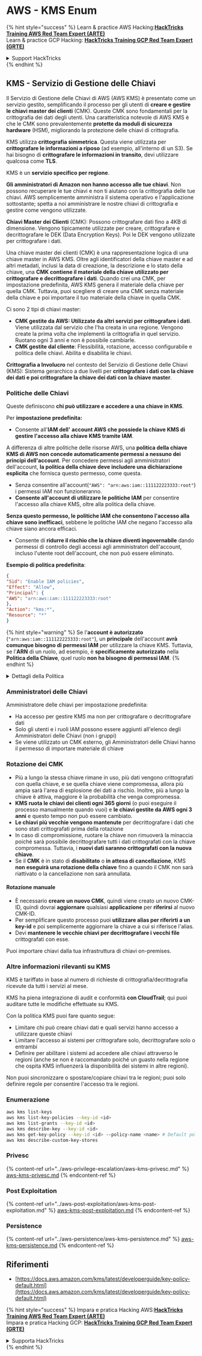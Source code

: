 # AWS - KMS Enum

{% hint style="success" %}
Learn & practice AWS Hacking:<img src="../../../.gitbook/assets/image (1).png" alt="" data-size="line">[**HackTricks Training AWS Red Team Expert (ARTE)**](https://training.hacktricks.xyz/courses/arte)<img src="../../../.gitbook/assets/image (1).png" alt="" data-size="line">\
Learn & practice GCP Hacking: <img src="../../../.gitbook/assets/image (2).png" alt="" data-size="line">[**HackTricks Training GCP Red Team Expert (GRTE)**<img src="../../../.gitbook/assets/image (2).png" alt="" data-size="line">](https://training.hacktricks.xyz/courses/grte)

<details>

<summary>Support HackTricks</summary>

* Check the [**subscription plans**](https://github.com/sponsors/carlospolop)!
* **Join the** 💬 [**Discord group**](https://discord.gg/hRep4RUj7f) or the [**telegram group**](https://t.me/peass) or **follow** us on **Twitter** 🐦 [**@hacktricks\_live**](https://twitter.com/hacktricks\_live)**.**
* **Share hacking tricks by submitting PRs to the** [**HackTricks**](https://github.com/carlospolop/hacktricks) and [**HackTricks Cloud**](https://github.com/carlospolop/hacktricks-cloud) github repos.

</details>
{% endhint %}

## KMS - Servizio di Gestione delle Chiavi

Il Servizio di Gestione delle Chiavi di AWS (AWS KMS) è presentato come un servizio gestito, semplificando il processo per gli utenti di **creare e gestire le chiavi master dei clienti** (CMK). Queste CMK sono fondamentali per la crittografia dei dati degli utenti. Una caratteristica notevole di AWS KMS è che le CMK sono prevalentemente **protette da moduli di sicurezza hardware** (HSM), migliorando la protezione delle chiavi di crittografia.

KMS utilizza **crittografia simmetrica**. Questa viene utilizzata per **crittografare le informazioni a riposo** (ad esempio, all'interno di un S3). Se hai bisogno di **crittografare le informazioni in transito**, devi utilizzare qualcosa come **TLS**.

KMS è un **servizio specifico per regione**.

**Gli amministratori di Amazon non hanno accesso alle tue chiavi**. Non possono recuperare le tue chiavi e non ti aiutano con la crittografia delle tue chiavi. AWS semplicemente amministra il sistema operativo e l'applicazione sottostante; spetta a noi amministrare le nostre chiavi di crittografia e gestire come vengono utilizzate.

**Chiavi Master dei Clienti** (CMK): Possono crittografare dati fino a 4KB di dimensione. Vengono tipicamente utilizzate per creare, crittografare e decrittografare le DEK (Data Encryption Keys). Poi le DEK vengono utilizzate per crittografare i dati.

Una chiave master dei clienti (CMK) è una rappresentazione logica di una chiave master in AWS KMS. Oltre agli identificatori della chiave master e ad altri metadati, inclusi la data di creazione, la descrizione e lo stato della chiave, una **CMK contiene il materiale della chiave utilizzato per crittografare e decrittografare i dati**. Quando crei una CMK, per impostazione predefinita, AWS KMS genera il materiale della chiave per quella CMK. Tuttavia, puoi scegliere di creare una CMK senza materiale della chiave e poi importare il tuo materiale della chiave in quella CMK.

Ci sono 2 tipi di chiavi master:

* **CMK gestite da AWS: Utilizzate da altri servizi per crittografare i dati**. Viene utilizzata dal servizio che l'ha creata in una regione. Vengono create la prima volta che implementi la crittografia in quel servizio. Ruotano ogni 3 anni e non è possibile cambiarle.
* **CMK gestite dal cliente**: Flessibilità, rotazione, accesso configurabile e politica delle chiavi. Abilita e disabilita le chiavi.

**Crittografia a Involucro** nel contesto del Servizio di Gestione delle Chiavi (KMS): Sistema gerarchico a due livelli per **crittografare i dati con la chiave dei dati e poi crittografare la chiave dei dati con la chiave master**.

### Politiche delle Chiavi

Queste definiscono **chi può utilizzare e accedere a una chiave in KMS**.

Per **impostazione predefinita:**

*   Consente all'**IAM dell'** **account AWS che possiede la chiave KMS di gestire l'accesso alla chiave KMS tramite IAM**.

A differenza di altre politiche delle risorse AWS, una **politica della chiave KMS di AWS non concede automaticamente permessi a nessuno dei principi dell'account**. Per concedere permessi agli amministratori dell'account, **la politica della chiave deve includere una dichiarazione esplicita** che fornisca questo permesso, come questa.

* Senza consentire all'account(`"AWS": "arn:aws:iam::111122223333:root"`) i permessi IAM non funzioneranno.
*   **Consente all'account di utilizzare le politiche IAM** per consentire l'accesso alla chiave KMS, oltre alla politica della chiave.

**Senza questo permesso, le politiche IAM che consentono l'accesso alla chiave sono inefficaci**, sebbene le politiche IAM che negano l'accesso alla chiave siano ancora efficaci.
* Consente di **ridurre il rischio che la chiave diventi ingovernabile** dando permessi di controllo degli accessi agli amministratori dell'account, incluso l'utente root dell'account, che non può essere eliminato.

**Esempio di politica predefinita**:
```json
{
"Sid": "Enable IAM policies",
"Effect": "Allow",
"Principal": {
"AWS": "arn:aws:iam::111122223333:root"
},
"Action": "kms:*",
"Resource": "*"
}
```
{% hint style="warning" %}
Se l'**account è autorizzato** (`"arn:aws:iam::111122223333:root"`), un **principale** dell'account **avrà comunque bisogno di permessi IAM** per utilizzare la chiave KMS. Tuttavia, se l'**ARN** di un ruolo, ad esempio, è **specificamente autorizzato** nella **Politica della Chiave**, quel ruolo **non ha bisogno di permessi IAM**.
{% endhint %}

<details>

<summary>Dettagli della Politica</summary>

Proprietà di una politica:

* Documento basato su JSON
* Risorsa --> Risorse interessate (può essere "\*")
* Azione --> kms:Encrypt, kms:Decrypt, kms:CreateGrant ... (permessi)
* Effetto --> Consenti/Nega
* Principale --> arn interessato
* Condizioni (opzionale) --> Condizione per concedere i permessi

Concessioni:

* Consente di delegare i propri permessi a un altro principale AWS all'interno del proprio account AWS. È necessario crearli utilizzando le API AWS KMS. Può essere indicato l'identificatore CMK, il principale beneficiario e il livello richiesto di operazione (Decrypt, Encrypt, GenerateDataKey...)
* Dopo che la concessione è stata creata, vengono emessi un GrantToken e un GrantID

**Accesso**:

* Tramite **politica della chiave** -- Se esiste, questa ha **precedenza** sulla politica IAM
* Tramite **politica IAM**
* Tramite **concessioni**

</details>

### Amministratori delle Chiavi

Amministratore delle chiavi per impostazione predefinita:

* Ha accesso per gestire KMS ma non per crittografare o decrittografare dati
* Solo gli utenti e i ruoli IAM possono essere aggiunti all'elenco degli Amministratori delle Chiavi (non i gruppi)
* Se viene utilizzato un CMK esterno, gli Amministratori delle Chiavi hanno il permesso di importare materiale di chiave

### Rotazione dei CMK

* Più a lungo la stessa chiave rimane in uso, più dati vengono crittografati con quella chiave, e se quella chiave viene compromessa, allora più ampia sarà l'area di esplosione dei dati a rischio. Inoltre, più a lungo la chiave è attiva, maggiore è la probabilità che venga compromessa.
* **KMS ruota le chiavi dei clienti ogni 365 giorni** (o puoi eseguire il processo manualmente quando vuoi) e **le chiavi gestite da AWS ogni 3 anni** e questo tempo non può essere cambiato.
* **Le chiavi più vecchie vengono mantenute** per decrittografare i dati che sono stati crittografati prima della rotazione
* In caso di compromissione, ruotare la chiave non rimuoverà la minaccia poiché sarà possibile decrittografare tutti i dati crittografati con la chiave compromessa. Tuttavia, i **nuovi dati saranno crittografati con la nuova chiave**.
* Se il **CMK** è in stato di **disabilitato** o **in attesa di** **cancellazione**, KMS **non eseguirà una rotazione della chiave** fino a quando il CMK non sarà riattivato o la cancellazione non sarà annullata.

#### Rotazione manuale

* È necessario **creare un nuovo CMK**, quindi viene creato un nuovo CMK-ID, quindi dovrai **aggiornare** qualsiasi **applicazione** per **riferirsi** al nuovo CMK-ID.
* Per semplificare questo processo puoi **utilizzare alias per riferirti a un key-id** e poi semplicemente aggiornare la chiave a cui si riferisce l'alias.
* Devi **mantenere le vecchie chiavi per decrittografare i vecchi file** crittografati con esse.

Puoi importare chiavi dalla tua infrastruttura di chiavi on-premises.

### Altre informazioni rilevanti su KMS

KMS è tariffato in base al numero di richieste di crittografia/decrittografia ricevute da tutti i servizi al mese.

KMS ha piena integrazione di audit e conformità **con CloudTrail**; qui puoi auditare tutte le modifiche effettuate su KMS.

Con la politica KMS puoi fare quanto segue:

* Limitare chi può creare chiavi dati e quali servizi hanno accesso a utilizzare queste chiavi
* Limitare l'accesso ai sistemi per crittografare solo, decrittografare solo o entrambi
* Definire per abilitare i sistemi ad accedere alle chiavi attraverso le regioni (anche se non è raccomandato poiché un guasto nella regione che ospita KMS influenzerà la disponibilità dei sistemi in altre regioni).

Non puoi sincronizzare o spostare/copiare chiavi tra le regioni; puoi solo definire regole per consentire l'accesso tra le regioni.

### Enumerazione
```bash
aws kms list-keys
aws kms list-key-policies --key-id <id>
aws kms list-grants --key-id <id>
aws kms describe-key --key-id <id>
aws kms get-key-policy --key-id <id> --policy-name <name> # Default policy name is "default"
aws kms describe-custom-key-stores
```
### Privesc

{% content-ref url="../aws-privilege-escalation/aws-kms-privesc.md" %}
[aws-kms-privesc.md](../aws-privilege-escalation/aws-kms-privesc.md)
{% endcontent-ref %}

### Post Exploitation

{% content-ref url="../aws-post-exploitation/aws-kms-post-exploitation.md" %}
[aws-kms-post-exploitation.md](../aws-post-exploitation/aws-kms-post-exploitation.md)
{% endcontent-ref %}

### Persistence

{% content-ref url="../aws-persistence/aws-kms-persistence.md" %}
[aws-kms-persistence.md](../aws-persistence/aws-kms-persistence.md)
{% endcontent-ref %}

## Riferimenti

* [https://docs.aws.amazon.com/kms/latest/developerguide/key-policy-default.html](https://docs.aws.amazon.com/kms/latest/developerguide/key-policy-default.html)

{% hint style="success" %}
Impara e pratica Hacking AWS:<img src="../../../.gitbook/assets/image (1).png" alt="" data-size="line">[**HackTricks Training AWS Red Team Expert (ARTE)**](https://training.hacktricks.xyz/courses/arte)<img src="../../../.gitbook/assets/image (1).png" alt="" data-size="line">\
Impara e pratica Hacking GCP: <img src="../../../.gitbook/assets/image (2).png" alt="" data-size="line">[**HackTricks Training GCP Red Team Expert (GRTE)**<img src="../../../.gitbook/assets/image (2).png" alt="" data-size="line">](https://training.hacktricks.xyz/courses/grte)

<details>

<summary>Supporta HackTricks</summary>

* Controlla i [**piani di abbonamento**](https://github.com/sponsors/carlospolop)!
* **Unisciti al** 💬 [**gruppo Discord**](https://discord.gg/hRep4RUj7f) o al [**gruppo telegram**](https://t.me/peass) o **seguici** su **Twitter** 🐦 [**@hacktricks\_live**](https://twitter.com/hacktricks\_live)**.**
* **Condividi trucchi di hacking inviando PR ai** [**HackTricks**](https://github.com/carlospolop/hacktricks) e [**HackTricks Cloud**](https://github.com/carlospolop/hacktricks-cloud) repos su github.

</details>
{% endhint %}
